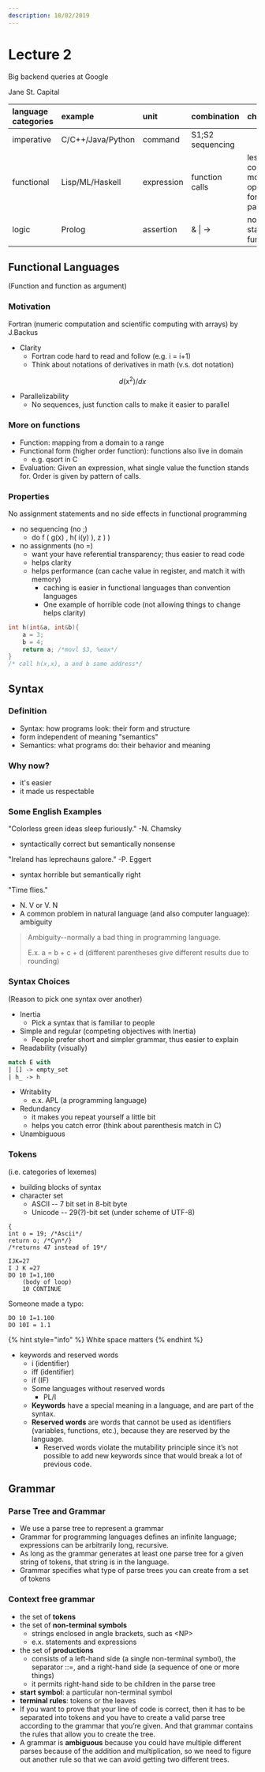 ```yaml
---
description: 10/02/2019
---
```


# Lecture 2

Big backend queries at Google

Jane St. Capital



| language categories | example | unit | combination | characteristics |
| :--- | :--- | :--- | :--- | :--- |
| imperative | C/C++/Java/Python | command | S1;S2 sequencing |  |
| functional | Lisp/ML/Haskell | expression | function calls | less constraints, more opportunities for running in parallel |
| logic | Prolog | assertion | & \| -&gt; | no assignment statement, no function calls |

## Functional Languages

\(Function and function as argument\)

### Motivation 

Fortran \(numeric computation and scientific computing with arrays\) by J.Backus

* Clarity
  * Fortran code hard to read and follow \(e.g. i = i+1\)
  * Think about notations of derivatives in math \(v.s. dot notation\)

$$
d(x^2)/dx
$$

* Parallelizability 
  * No sequences, just function calls to make it easier to parallel

### More on functions

* Function: mapping from a domain to a range
* Functional form \(higher order function\): functions also live in domain
  * e.g. qsort in C
* Evaluation: Given an expression, what single value the function stands for. Order is given by pattern of calls. 

### Properties

No assignment statements and no side effects in functional programming

* no sequencing \(no ;\)
  * do f \( g\(x\) , h\( i\(y\) \), z \) \)
* no assignments \(no =\)
  * want your have referential transparency; thus easier to read code
  * helps clarity
  * helps performance \(can cache value in register, and match it with memory\) 
    * caching is easier in functional languages than convention languages
    * One example of horrible code \(not allowing things to change helps clarity\)

```cpp
int h(int&a, int&b){
    a = 3;
    b = 4;
    return a; /*movl $3, %eax*/
}
/* call h(x,x), a and b same address*/
```



## Syntax

### Definition

* Syntax: how programs look: their form and structure
* form independent of meaning "semantics"
* Semantics: what programs do: their behavior and meaning

### Why now?

* it's easier
* it made us respectable

### Some English Examples

"Colorless green ideas sleep furiously." -N. Chamsky

* syntactically correct but semantically nonsense

"Ireland has leprechauns galore." -P. Eggert

* syntax horrible but semantically right

"Time flies."

* N. V or V. N
* A common problem in natural language \(and also computer language\): ambiguity 

> Ambiguity--normally a bad thing in programming language.
>
> E.x. a = b + c + d \(different parentheses give different results due to rounding\)

### Syntax Choices

\(Reason to pick one syntax over another\)

* Inertia
  * Pick a syntax that is familiar to people
* Simple and regular \(competing objectives with Inertia\)
  * People prefer short and simpler grammar, thus easier to explain
* Readability \(visually\)

```ocaml
match E with
| [] -> empty_set
| h_ -> h
```

* Writablity
  * e.x. APL \(a programming language\) 
* Redundancy
  * it makes you repeat yourself a little bit
  * helps you catch error \(think about parenthesis match in C\)
* Unambiguous 

### Tokens

\(i.e. categories of lexemes\)

* building blocks of syntax
* character set 
  * ASCII -- 7 bit set in 8-bit byte
  * Unicode -- 29\(?\)-bit set \(under scheme of UTF-8\)

```text
{ 
int o = 19; /*Ascii*/
return o; /*Cyn*/}
/*returns 47 instead of 19*/
```

```text
IJK=27
I J K =27
DO 10 I=1,100
    (body of loop)
    10 CONTINUE
```

Someone made a typo: 

```text
DO 10 I=1.100
DO 10I = 1.1
```

{% hint style="info" %}
White space matters 
{% endhint %}

* keywords and reserved words
  * i \(identifier\)
  * iff \(identifier\)
  * if \(IF\)
  * Some languages without reserved words
    * PL/I
  * **Keywords**​ have a special meaning in a language, and are part of the syntax.
  * **Reserved words**​ are words that cannot be used as identifiers \(variables, functions, etc.\), because they are reserved by the language.
    * Reserved words violate the mutability principle since it’s not possible to add new keywords since that would break a lot of previous code.

## Grammar

### Parse Tree and Grammar

* We use a parse tree to represent a grammar
* Grammar for programming languages defines an infinite language; expressions can be arbitrarily long, recursive.
* As long as the grammar generates at least one parse tree for a given string of tokens, that string is in the language. 
* Grammar specifies what type of parse trees you can create from a set of tokens

### Context free grammar

* the set of **tokens**
* the set of **non-terminal symbols**
  * strings enclosed in angle brackets, such as &lt;NP&gt;
  * e.x. statements and expressions
* the set of **productions** 
  * consists of a left-hand side \(a single non-terminal symbol\), the separator ::=, and a right-hand side \(a sequence of one or more things\)
  * it permits right-hand side to be children in the parse tree
* **start symbol**: a particular non-terminal symbol
* **terminal rules**: tokens or the leaves
* If you want to prove that your line of code is correct, then it has to be separated into tokens and you have to create a valid parse tree according to the grammar that you’re given. And that grammar contains the rules that allow you to create the tree.
* A grammar is **ambiguous** because you could have multiple different parses because of the addition and multiplication, so we need to figure out another rule so that we can avoid getting two different trees.

